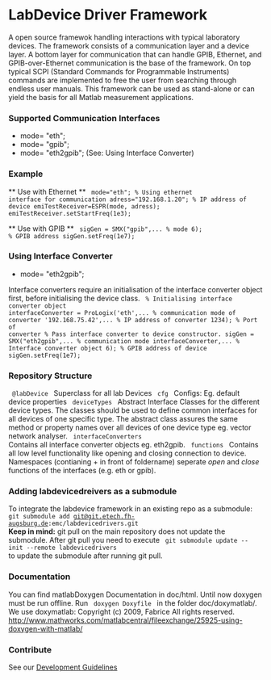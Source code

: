 # LabDevice Driver Framework 

A open source framewok handling interactions with typical laboratory devices.
The framework consists of a communication layer and a device layer.
A bottom layer for communication that can handle GPIB, Ethernet, and GPIB-over-Ethernet communication 
is the base of the framework. On top typical SCPI (Standard Commands for Programmable Instruments) commands 
are implemented to free the user from searching through endless user manuals.
This framework can be used as stand-alone or can yield the basis for all Matlab measurement applications.

### Supported Communication Interfaces

  * mode= "eth";
  * mode= "gpib";
  * mode= "eth2gpib"; (See: Using Interface Converter) 

### Example

** Use with Ethernet **
<code Matlab>
mode="eth"; % Using ethernet interface for communication
adress="192.168.1.20"; % IP address of device
emiTestReceiver=ESPR(mode, adress);
emiTestReceiver.setStartFreq(1e3);
</code>

** Use with GPIB **
<code Matlab>
sigGen = SMX("gpib",... % mode
             6); % GPIB address
sigGen.setFreq(1e7);
</code>

### Using Interface Converter

  * mode= "eth2gpib"; 

Interface converters require an initialisation of the interface converter 
object first, before initialising the device class.
<code Matlab>
% Initialising interface converter object
interfaceConverter = ProLogix('eth',... % communication mode of converter
                              '192.168.75.42',... % IP address of converter
                              1234); % Port of converter
% Pass interface converter to device constructor.
sigGen = SMX("eth2gpib",... % communication mode 
             interfaceConverter,... % Interface converter object
             6); % GPIB address of device
sigGen.setFreq(1e7);
</code>

### Repository Structure

<code Matlab> @labDevice </code>
Superclass for all lab Devices
<code Matlab> cfg </code>
Configs: Eg. default device properties
<code Matlab> deviceTypes </code>
Abstract Interface Classes for the different device types. The classes should be used to define common
interfaces for all devices of one specific type. The abstract class
assures the same method or property names over all devices of one 
device type eg. vector network analyser.
<code Matlab> interfaceConverters </code>
Contains all interface converter objects eg. eth2gpib.
<code Matlab> functions </code>
Contains all low level functionality like opening and closing connection to device.
Namespaces (contianing + in front of foldername) seperate *open* and *close* functions of the interfaces (e.g. eth or gpib). 

### Adding labdevicedreivers as a submodule

To integrate the labdevice framework in an existing repo as a submodule:
<code Matlab>
git submodule add git@git.etech.fh-augsburg.de:emc/labdevicedrivers.git 
</code>
**Keep in mind:** git pull on the main repository does not update the submodule.
After git pull you need to execute 
<code Matlab>
git submodule update --init --remote labdevicedrivers
</code>
to update the submodule after running git pull.

### Documentation
You can find matlabDoxygen Documentation in doc/html.
Until now doxygen must be run offline. 
Run 
<code>
doxygen Doxyfile
</code> 
in the folder doc/doxymatlab/.
We use doxymatlab: Copyright (c) 2009, Fabrice All rights reserved.
http://www.mathworks.com/matlabcentral/fileexchange/25925-using-doxygen-with-matlab/

### Contribute
See our [Development Guidelines](./doc/developmentGuidelines.md)